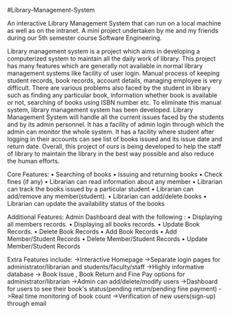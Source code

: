 #Library-Management-System


An interactive Library Management System that can run on a local machine as well as on the intranet. A mini project undertaken by me and my friends during our 5th semester course Software Engineering.

Library management system is a project which aims in developing a computerized system to maintain all the daily work of library. This project has many features which are generally not available in normal library management systems like facility of user login. Manual process of keeping student records, book records, account details, managing employee is very difficult. There are various problems also faced by the student in library such as finding any particular book, information whether book is available or not, searching of books using ISBN number etc. To eliminate this manual system, library management system has been developed. Library Management System will handle all the current issues faced by the students and by its admin personnel. It has a facility of admin login through which the admin can monitor the whole system. It has a facility where student after logging in their accounts can see list of books issued and its issue date and return date. Overall, this project of ours is being developed to help the staff of library to maintain the library in the best way possible and also reduce the human efforts.

Core Features: • Searching of books • Issuing and returning books • Check fines (if any) • Librarian can read information about any member • Librarian can track the books issued by a particular student • Librarian can add/remove any member(student). • Librarian can add/delete books • Librarian can update the availability status of the books

Additional Features: Admin Dashboard deal with the following : • Displaying all members records. • Displaying all books records. • Update Book Records. • Delete Book Records • Add Book Records • Add Member/Student Records • Delete Member/Student Records • Update Member/Student Records

Extra Features include: ->Interactive Homepage ->Separate login pages for administrator/librarian and students/faculty/staff ->Highly informative database -> Book Issue , Book Return and Fine Pay options for administrator/librarian ->Admin can add/delete/modify users ->Dashboard for users to see their book's status(pending return/pending fine payment) ->Real time monitoring of book count ->Verification of new users(sign-up) through email
